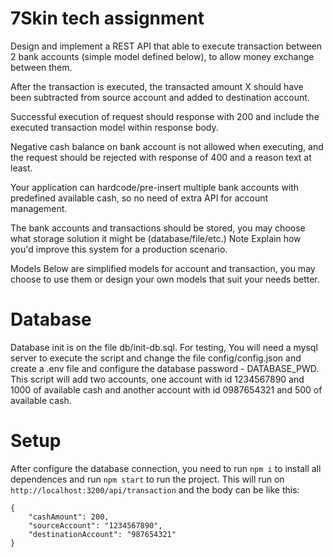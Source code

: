 # 7Skin tech assignment

Design and implement a REST API that able to execute transaction between 2 bank accounts (simple model defined below), to allow money exchange between them.

After the transaction is executed, the transacted amount X should have been subtracted from source account and added to destination account.

Successful execution of request should response with 200 and include the executed transaction model within response body.

Negative cash balance on bank account is not allowed when executing, and the request should be rejected with response of 400 and a reason text at least.

Your application can hardcode/pre-insert multiple bank accounts with predefined available cash, so no need of extra API for account management.

The bank accounts and transactions should be stored, you may choose what storage solution it might be (database/file/etc.)
Note
Explain how you'd improve this system for a production scenario.

Models
Below are simplified models for account and transaction, you may choose to use them or design your own models that suit your needs better.

# Database

Database init is on the file db/init-db.sql. For testing, You will need a mysql server to execute the script and change the file config/config.json and create a .env file and configure the database password - DATABASE_PWD. This script will add two accounts, one account with id 1234567890 and 1000 of available cash and another account with id 0987654321 and 500 of available cash.

# Setup 

After configure the database connection, you need to run ```npm i``` to install all dependences and run ```npm start``` to run the project. This will run on ``` http://localhost:3200/api/transaction ``` and the body can be like this:
```
{
    "cashAmount": 200, 
    "sourceAccount": "1234567890", 
    "destinationAccount": "987654321"
}
```